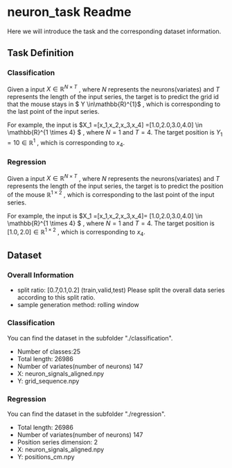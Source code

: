 # neuron_task Readme

Here we will introduce the task and the corresponding dataset information.

## Task Definition

### Classification

Given a input $X \in \mathbb{R}^{N \times T}$ , where $N$ represents the neurons(variates) and $T$ represents the length of the input series, the target is to predict  the grid id that the mouse stays in $ Y \in\mathbb{R}^{1}$ , which is corresponding to the last point of the input series.

For example, the input is $X_1 =[x_1,x_2,x_3,x_4] =[1.0,2.0,3.0,4.0] \in \mathbb{R}^{1 \times 4} $ , where $N = 1$ and $T = 4$.  The  target position is  $Y_1 = 10 \in \mathbb{R}^{1 }$ , which is corresponding to $x_4$. 



### Regression

Given a input $X \in \mathbb{R}^{N \times T}$ , where $N$ represents the neurons(variates) and $T$ represents the length of the input series, the target is to predict the position of the mouse  $\mathbb{R}^{1 \times 2}$ , which is corresponding to the last point of the input series.

For example, the input is $X_1 =[x_1,x_2,x_3,x_4]= [1.0,2.0,3.0,4.0] \in \mathbb{R}^{1 \times 4} $ , where $N = 1$ and $T = 4$. The  target position is  $[1.0,2.0] \in \mathbb{R}^{1 \times 2}$ , which is corresponding to $x_4$. 



## Dataset

### Overall Information

- split ratio: [0.7,0.1,0.2] (train,valid,test) Please split the overall data series according to this split ratio.
- sample generation method: rolling window

### Classification

You can find the dataset in the subfolder "./classification".

- Number of classes:25
- Total length: 26986
- Number of variates(number of neurons) 147
- X: neuron_signals_aligned.npy 
- Y: grid_sequence.npy

### Regression

You can find the dataset in the subfolder "./regression".

- Total length: 26986
- Number of variates(number of neurons) 147
- Position series dimension: 2
- X: neuron_signals_aligned.npy 
- Y: positions_cm.npy



